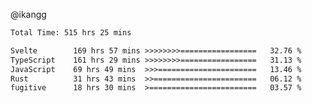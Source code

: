 @ikangg
<!--START_SECTION:waka-->

```txt
Total Time: 515 hrs 25 mins

Svelte        169 hrs 57 mins >>>>>>>>=================   32.76 %
TypeScript    161 hrs 29 mins >>>>>>>>=================   31.13 %
JavaScript    69 hrs 49 mins  >>>======================   13.46 %
Rust          31 hrs 43 mins  >>=======================   06.12 %
fugitive      18 hrs 30 mins  >========================   03.57 %
```

<!--END_SECTION:waka-->
